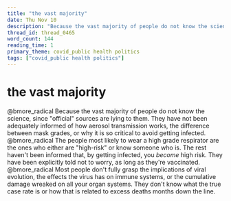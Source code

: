 ```yaml
---
title: "the vast majority"
date: Thu Nov 10
description: "Because the vast majority of people do not know the science, since 'official' sources are lying to them."
thread_id: thread_0465
word_count: 144
reading_time: 1
primary_theme: covid_public health politics
tags: ["covid_public health politics"]
---
```


# the vast majority

@bmore_radical Because the vast majority of people do not know the science, since "official" sources are lying to them. They have not been adequately informed of how aerosol transmission works, the difference between mask grades, or why it is so critical to avoid getting infected. @bmore_radical The people most likely to wear a high grade respirator are the ones who either are "high-risk" or know someone who is. The rest haven't been informed that, by getting infected, you *become* high risk. They have been explicitly told not to worry, as long as they're vaccinated. @bmore_radical Most people don't fully grasp the implications of viral evolution, the effects the virus has on immune systems, or the cumulative damage wreaked on all your organ systems. They don't know what the true case rate is or how that is related to excess deaths months down the line.